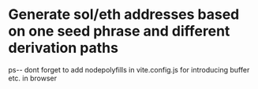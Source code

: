 # Generate sol/eth addresses based on one seed phrase and different derivation paths
ps-- dont forget to add nodepolyfills in vite.config.js for introducing buffer etc. in browser